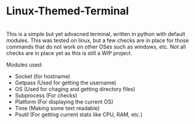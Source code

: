 # Linux-Themed-Terminal
<br>
This is a simple but yet advacned terminal, written in python with default modules. This was tested on linux, but a few checks are in place for those commands that do not work on other OSes such as windows, etc. Not all checks are in place yet as this is still a WIP project.

Modules used:
- Socket (for hostname)
- Getpass (Used for getting the username)
- OS (Used for chaging and getting directory files)
- Subprocess (For checks)
- Platform (For displaying the current OS)
- Time (Making some text readable)
- Psutil (For getting current stats like CPU, RAM, etc.)
